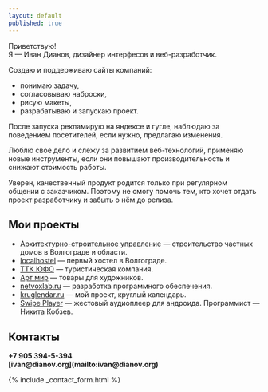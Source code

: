 ```yaml
---
layout: default
published: true
---
```




Приветствую!<br/>
Я — Иван Дианов, дизайнер интерфесов и веб-разработчик.

Создаю и поддерживаю сайты компаний:

* понимаю задачу,
* согласовываю наброски,
* рисую макеты,
* разрабатываю и запускаю проект.

После запуска рекламирую на яндексе и гугле, наблюдаю за поведением посетителей, если нужно, предлагаю изменения.

Люблю свое дело и слежу за развитием веб-технологий, применяю новые инструменты, если они повышают производительность и снижают стоимость работы.

Уверен, качественный продукт родится только при регулярном общении с заказчиком. Поэтому не смогу помочь тем, кто хочет отдать проект разработчику и забыть о нём до релиза.

Мои проекты
-----------

* [Архитектурно-строительное управление](http://asu34.ru) — строительство частных домов в Волгограде и области.
* [localhostel](http://localhostel.ru) — первый хостел в Волгограде.
* [ТТК ЮФО](http://ttkufo.ru) — туристическая компания.
* [Арт мир](http://artmirsalon.ru) — товары для художников.
* [netvoxlab.ru](http://netvoxlab.ru) — разработка программного обеспечения.
* [kruglendar.ru](http://kruglendar.ru) — мой проект, круглый календарь.
* [Swipe Player](http://https://play.google.com/store/apps/details?id=net.illusor.swipeplayer&hl=ru) — жестовый аудиоплеер для андроида. Программист — Никита Кобзев.

Контакты
--------
<strong>
+7 905 394-5-394<br/>
[ivan@dianov.org](mailto:ivan@dianov.org)
</strong>

{% include _contact_form.html %}
